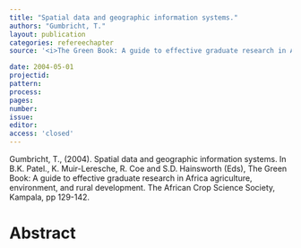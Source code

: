 ```yaml
---
title: "Spatial data and geographic information systems."
authors: "Gumbricht, T."
layout: publication
categories: refereechapter
source: '<i>The Green Book: A guide to effective graduate research in Africa agriculture, environment, and rural development</i>. (pp 129-142)'

date: 2004-05-01
projectid:
pattern:
process:
pages:
number:
issue:
editor:
access: 'closed'
---
```


 Gumbricht, T., (2004). Spatial data and geographic information systems. In B.K. Patel., K. Muir-Leresche, R. Coe and S.D. Hainsworth (Eds), The Green Book: A guide to effective graduate research in Africa agriculture, environment, and rural development. The African Crop Science Society, Kampala,  pp 129-142.

 <h1 class='foot-description'>Abstract</h1>

